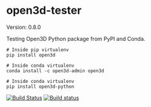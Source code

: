 # open3d-tester

Version: 0.8.0

Testing Open3D Python package from PyPI and Conda.

```shell
# Inside pip virtualenv
pip install open3d

# Inside conda virtualenv
conda install -c open3d-admin open3d

# Inside conda virtualenv
pip install open3d-python
```

[![Build Status](https://travis-ci.org/intel-isl/Open3D-Python-CI.svg?branch=master)](https://travis-ci.org/intel-isl/Open3D-Python-CI)
[![Build status](https://ci.appveyor.com/api/projects/status/hfy3j1a91qupr64l?svg=true)](https://ci.appveyor.com/project/yxlao/open3d-python-ci)
